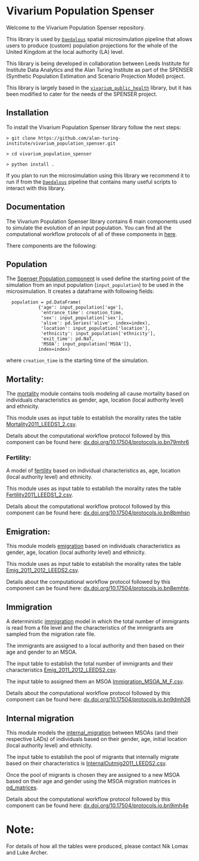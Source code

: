 # Vivarium Population Spenser

Welcome to the Vivarium Population Spenser repository.


This library is used by [``Daedalous``](https://github.com/alan-turing-institute/daedalus) spatial microsimulation pipeline that allows users to produce 
(custom) population projections for the whole of the United Kingdom at the local authority (LA) level.

This library is being developed in collaboration between Leeds Institute for Institute Data Analytics and the Alan Turing 
Institute as part of the SPENSER (Synthetic Population Estimation and Scenario Projection Model) project.


This library is largely based in the [``vivarium_public_health``](https://github.com/ihmeuw/vivarium_public_health.git) library,
but it has been modified to cater for the needs of the SPENSER project.

## Installation

To install the Vivarium Population Spenser library follow the next steps:

  ``> git clone https://github.com/alan-turing-institute/vivarium_population_spenser.git``

  ``> cd vivarium_population_spenser``

  ``> python install .``
  
 
 If you plan to run the microsimulation using this library we recommend it to run if from the [``Daedalous``](https://github.com/alan-turing-institute/daedalus) pipeline 
 that contains many useful scripts to interact with this library.

## Documentation


The Vivarium Population Spenser library contains 6 main components used to simulate the
evolution of an input population. You can find all the computational workflow protocols of all of these components in [here](https://www.protocols.io/workspaces/spenser).


There components are the following:

## Population

The [Spenser Population component](src/vivarium_population_spenser/population/spenser_population.py) is used define the starting point of
 the simulation from an input population (```input_population```) to be used in the microsimulation. 
 It creates a dataframe with following fields:

```
  population = pd.DataFrame(
            {'age': input_population['age'],
             'entrance_time': creation_time,
             'sex': input_population['sex'],
             'alive': pd.Series('alive', index=index),
             'location': input_population['location'],
             'ethnicity': input_population['ethnicity'],
             'exit_time': pd.NaT,
             'MSOA': input_population['MSOA']},
            index=index)
```

where ```creation_time``` is the starting time of the simulation.
 
## Mortality:

The [mortality](src/vivarium_population_spenser/population/mortality.py) module contains tools modeling all cause mortality based on individuals characteristics as
gender, age, location (local authority level) and ethnicity.

This module uses as input table to establish the morality rates the table [Mortality2011_LEEDS1_2.csv](persistant_data/Mortality2011_LEEDS1_2.csv).

Details about the computational workflow protocol followed by this component can be found here: [dx.doi.org/10.17504/protocols.io.bn79mhr6](dx.doi.org/10.17504/protocols.io.bn79mhr6) 

### Fertility:

A model of [fertility](src/vivarium_population_spenser/population/add_new_birth_cohorts.py) based on individual characteristics as, age, location (local authority level) and ethnicity.

This module uses as input table to establish the morality rates the table [Fertility2011_LEEDS1_2.csv](persistant_data/Fertility2011_LEEDS1_2.csv).

Details about the computational workflow protocol followed by this component can be found here: [dx.doi.org/10.17504/protocols.io.bn8bmhsn](dx.doi.org/10.17504/protocols.io.bn8bmhsn)

## Emigration:

This module models [emigration](src/vivarium_population_spenser/population/emigration.py) based on individuals characteristics as
gender, age, location (local authority level) and ethnicity.

This module uses as input table to establish the morality rates the table [Emig_2011_2012_LEEDS2.csv](persistant_data/Emig_2011_2012_LEEDS2.csv).

Details about the computational workflow protocol followed by this component can be found here: [dx.doi.org/10.17504/protocols.io.bn8emhte](dx.doi.org/10.17504/protocols.io.bn8emhte). 

## Immigration

A deterministic [immigration](src/vivarium_population_spenser/population/immigration.py) model in which the total number of immigrants is read from a file
level and the characteristics of the immigrants are sampled from the migration rate file.

The immigrants are assigned to a local authority and then based on their age and gender to an MSOA. 

The input table to establish the total number of immigrants
 and their characteristics [Emig_2011_2012_LEEDS2.csv](persistant_data/population/Emig_2011_2012_LEEDS2.csv).

The input table to assigned them an MSOA [Immigration_MSOA_M_F.csv](persistant_data/Immigration_MSOA_M_F.csv).

Details about the computational workflow protocol followed by this component can be found here: [dx.doi.org/10.17504/protocols.io.bn9dmh26](dx.doi.org/10.17504/protocols.io.bn9dmh26)


## Internal migration

This module models  the [internal_migration](src/vivarium_population_spenser/population/internal_migration.py) between MSOAs (and their
respective LADs) of individuals based on their gender, age, initial location (local authority level) and ethnicity.

The input table to establish the pool of migrants that internally migrate based on 
 their characteristics is [InternalOutmig2011_LEEDS2.csv](persistant_data/InternalOutmig2011_LEEDS2.csv).
 
 Once the pool of migrants is chosen they are assigned to a new MSOA based on their age and gender using the
 MSOA migration matrices in [od_matrices](persistant_data/od_matrices).
 
 Details about the computational workflow protocol followed by this component can be found here: [dx.doi.org/10.17504/protocols.io.bn9imh4e](dx.doi.org/10.17504/protocols.io.bn9imh4e) 
 
 
# Note:

For details of how all the tables were produced, please contact Nik Lomax and Luke Archer. 
